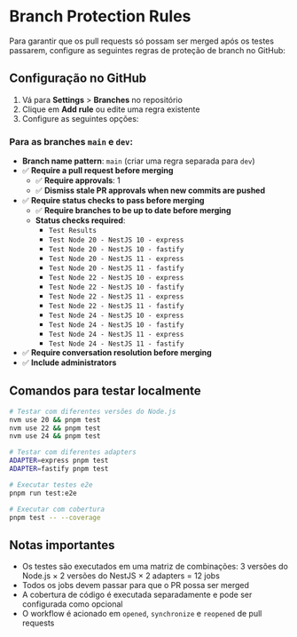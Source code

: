 # Branch Protection Rules

Para garantir que os pull requests só possam ser merged após os testes passarem, configure as seguintes regras de proteção de branch no GitHub:

## Configuração no GitHub

1. Vá para **Settings** > **Branches** no repositório
2. Clique em **Add rule** ou edite uma regra existente
3. Configure as seguintes opções:

### Para as branches `main` e `dev`:

- **Branch name pattern**: `main` (criar uma regra separada para `dev`)
- ✅ **Require a pull request before merging**
  - ✅ **Require approvals**: 1
  - ✅ **Dismiss stale PR approvals when new commits are pushed**
- ✅ **Require status checks to pass before merging**
  - ✅ **Require branches to be up to date before merging**
  - **Status checks required**:
    - `Test Results`
    - `Test Node 20 - NestJS 10 - express`
    - `Test Node 20 - NestJS 10 - fastify`
    - `Test Node 20 - NestJS 11 - express`
    - `Test Node 20 - NestJS 11 - fastify`
    - `Test Node 22 - NestJS 10 - express`
    - `Test Node 22 - NestJS 10 - fastify`
    - `Test Node 22 - NestJS 11 - express`
    - `Test Node 22 - NestJS 11 - fastify`
    - `Test Node 24 - NestJS 10 - express`
    - `Test Node 24 - NestJS 10 - fastify`
    - `Test Node 24 - NestJS 11 - express`
    - `Test Node 24 - NestJS 11 - fastify`
- ✅ **Require conversation resolution before merging**
- ✅ **Include administrators**

## Comandos para testar localmente

```bash
# Testar com diferentes versões do Node.js
nvm use 20 && pnpm test
nvm use 22 && pnpm test
nvm use 24 && pnpm test

# Testar com diferentes adapters
ADAPTER=express pnpm test
ADAPTER=fastify pnpm test

# Executar testes e2e
pnpm run test:e2e

# Executar com cobertura
pnpm test -- --coverage
```

## Notas importantes

- Os testes são executados em uma matriz de combinações: 3 versões do Node.js × 2 versões do NestJS × 2 adapters = 12 jobs
- Todos os jobs devem passar para que o PR possa ser merged
- A cobertura de código é executada separadamente e pode ser configurada como opcional
- O workflow é acionado em `opened`, `synchronize` e `reopened` de pull requests